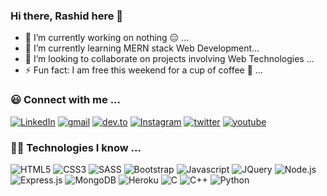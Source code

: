 ### Hi there, Rashid here 👋

- 🔭 I’m currently working on nothing 😑 ...
- 🌱 I’m currently learning MERN stack Web Development...
- 👯 I’m looking to collaborate on projects involving Web Technologies ...
- ⚡ Fun fact: I am free this weekend for a cup of coffee 🥰 ...

### 😃 Connect with me ...
<p>
<a href="https://www.linkedin.com/in/md-rashid-hussain-3351371bb/"><img alt="LinkedIn" src="https://img.shields.io/badge/LinkedIn-0077B5?style=for-the-badge&logo=linkedin&logoColor=white"></a>
<a href="mailto:mdrashid.hussain.786.01@gmail.com"><img alt="gmail" src="https://img.shields.io/badge/Gmail-D14836?style=for-the-badge&logo=gmail&logoColor=white"></a>
<a href="https://dev.to/m3rashid"><img alt="dev.to" src="https://img.shields.io/badge/dev.to-0A0A0A?style=for-the-badge&logo=dev.to&logoColor=white"></a>
<a href="https://www.instagram.com/m3_rashid/"><img alt="Instagram" src="https://img.shields.io/badge/Instagram-E4405F?style=for-the-badge&logo=instagram&logoColor=white"></a>
<a href="https://twitter.com/m3_rashid"><img alt="twitter" src="https://img.shields.io/badge/Twitter-1DA1F2?style=for-the-badge&logo=twitter&logoColor=white"></a>
<a href="https://www.youtube.com/channel/UCeNqGjDNF0JJdWbd8jrgJdw"><img alt="youtube" src="https://img.shields.io/badge/YouTube-FF0000?style=for-the-badge&logo=youtube&logoColor=white"></a>
</p>


### 👨‍💻 Technologies I know ...
<p>
<img alt="HTML5" src="https://img.shields.io/badge/HTML5-E34F26?style=for-the-badge&logo=html5&logoColor=white">
<img alt="CSS3" src="https://img.shields.io/badge/CSS3-1572B6?style=for-the-badge&logo=css3&logoColor=white">
<img alt="SASS" src="https://img.shields.io/badge/Sass-CC6699?style=for-the-badge&logo=sass&logoColor=white">
<img alt="Bootstrap" src="https://img.shields.io/badge/Bootstrap-563D7C?style=for-the-badge&logo=bootstrap&logoColor=white">
<img alt="Javascript" src="https://img.shields.io/badge/JavaScript-F7DF1E?style=for-the-badge&logo=javascript&logoColor=black">
<img alt="JQuery" src="https://img.shields.io/badge/jQuery-0769AD?style=for-the-badge&logo=jquery&logoColor=white">
<img alt="Node.js" src="https://img.shields.io/badge/Node.js-43853D?style=for-the-badge&logo=node.js&logoColor=white">
<img alt="Express.js" src="https://img.shields.io/badge/Express.js-404D59?style=for-the-badge">
<img alt="MongoDB" src="https://img.shields.io/badge/MongoDB-4EA94B?style=for-the-badge&logo=mongodb&logoColor=white">
<img alt="Heroku" src="	https://img.shields.io/badge/Heroku-430098?style=for-the-badge&logo=heroku&logoColor=white">
<img alt="C" src="https://img.shields.io/badge/C-00599C?style=for-the-badge&logo=c&logoColor=white">
<img alt="C++" src="https://img.shields.io/badge/C%2B%2B-00599C?style=for-the-badge&logo=c%2B%2B&logoColor=white">
<img alt="Python" src="https://img.shields.io/badge/Python-3776AB?style=for-the-badge&logo=python&logoColor=white">
</p>